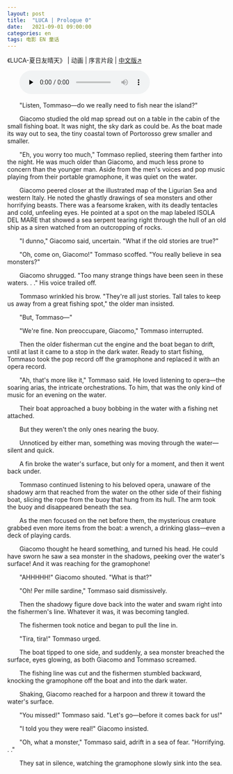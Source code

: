 ```yaml
---
layout: post
title:  "LUCA | Prologue 0"
date:   2021-09-01 09:00:00
categories: en
tags: 电影 EN 童话
---
```


《LUCA-夏日友晴天》 \| 动画 \| 序言片段 \| [中文版↗](https://buyivi.xyz/wenji/luca-prologue/)

&emsp;&emsp;<audio id="audio" controls="" preload="none">
      <source id="m4a" src="https://buyivi.xyz/wenji/files/audio/Luca/Prologue.m4a">
</audio>

&emsp;&emsp;"Listen, Tommaso—do we really need to fish near the island?"

&emsp;&emsp;Giacomo studied the old map spread out on a table in the cabin of the small fishing boat. It was night, the sky dark as could be. As the boat made its way out to sea, the tiny coastal town of Portorosso grew smaller and smaller.

&emsp;&emsp;"Eh, you worry too much," Tommaso replied, steering them farther into the night. He was much older than Giacomo, and much less prone to concern than the younger man. Aside from the men's voices and pop music playing from their portable gramophone, it was quiet on the water.

&emsp;&emsp;Giacomo peered closer at the illustrated map of the Ligurian Sea and western Italy. He noted the ghastly drawings of sea monsters and other horrifying beasts. There was a fearsome kraken, with its deadly tentacles and cold, unfeeling eyes. He pointed at a spot on the map labeled ISOLA DEL MARE that showed a sea serpent tearing right through the hull of an old ship as a siren watched from an outcropping of rocks.

&emsp;&emsp;"I dunno," Giacomo said, uncertain. "What if the old stories are true?"

&emsp;&emsp;"Oh, come on, Giacomo!" Tommaso scoffed. "You really believe in sea monsters?"

&emsp;&emsp;Giacomo shrugged. "Too many strange things have been seen in these waters. . ." His voice trailed off.

&emsp;&emsp;Tommaso wrinkled his brow. "They're all just stories. Tall tales to keep us away from a great fishing spot," the older man insisted.

&emsp;&emsp;"But, Tommaso—"

&emsp;&emsp;"We're fine. Non preoccupare, Giacomo," Tommaso interrupted.

&emsp;&emsp;Then the older fisherman cut the engine and the boat began to drift, until at last it came to a stop in the dark water. Ready to start fishing, Tommaso took the pop record off the gramophone and replaced it with an opera record.

&emsp;&emsp;"Ah, that's more like it," Tommaso said. He loved listening to opera—the soaring arias, the intricate orchestrations. To him, that was the only kind of music for an evening on the water.

&emsp;&emsp;Their boat approached a buoy bobbing in the water with a fishing net attached.

&emsp;&emsp;But they weren't the only ones nearing the buoy.

&emsp;&emsp;Unnoticed by either man, something was moving through the water—silent and quick.

&emsp;&emsp;A fin broke the water's surface, but only for a moment, and then it went back under.

&emsp;&emsp;Tommaso continued listening to his beloved opera, unaware of the shadowy arm that reached from the water on the other side of their fishing boat, slicing the rope from the buoy that hung from its hull. The arm took the buoy and disappeared beneath the sea.

&emsp;&emsp;As the men focused on the net before them, the mysterious creature grabbed even more items from the boat: a wrench, a drinking glass—even a deck of playing cards.

&emsp;&emsp;Giacomo thought he heard something, and turned his head. He could have sworn he saw a sea monster in the shadows, peeking over the water's surface! And it was reaching for the gramophone!

&emsp;&emsp;"AHHHHH!" Giacomo shouted. "What is that?"

&emsp;&emsp;"Oh! Per mille sardine," Tommaso said dismissively.

&emsp;&emsp;Then the shadowy figure dove back into the water and swam right into the fishermen's line. Whatever it was, it was becoming tangled.

&emsp;&emsp;The fishermen took notice and began to pull the line in.

&emsp;&emsp;"Tira, tira!" Tommaso urged.

&emsp;&emsp;The boat tipped to one side, and suddenly, a sea monster breached the surface, eyes glowing, as both Giacomo and Tommaso screamed.

&emsp;&emsp;The fishing line was cut and the fishermen stumbled backward, knocking the gramophone off the boat and into the dark water.

&emsp;&emsp;Shaking, Giacomo reached for a harpoon and threw it toward the water's surface.

&emsp;&emsp;"You missed!" Tommaso said. "Let's go—before it comes back for us!"

&emsp;&emsp;"I told you they were real!" Giacomo insisted.

&emsp;&emsp;"Oh, what a monster," Tommaso said, adrift in a sea of fear. "Horrifying. . ."

&emsp;&emsp;They sat in silence, watching the gramophone slowly sink into the sea.